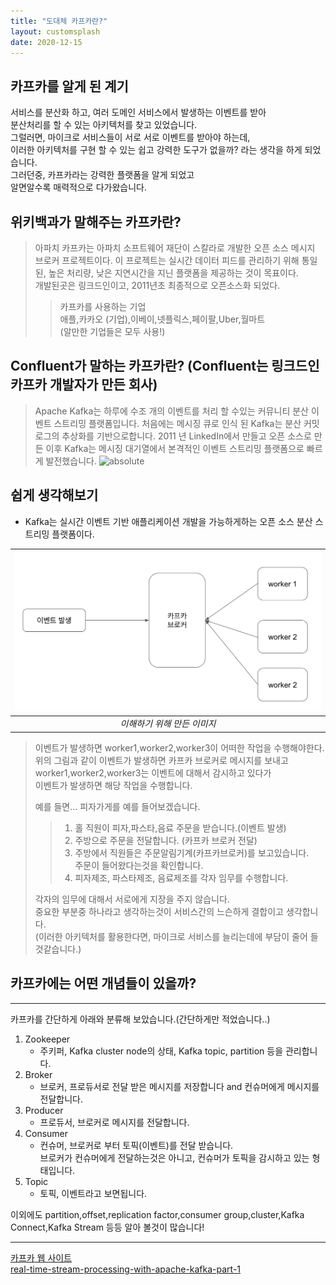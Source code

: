 ```yaml
---
title: "도대체 카프카란?"
layout: customsplash
date: 2020-12-15
---
```


## 카프카를 알게 된 계기

서비스를 분산화 하고, 여러 도메인 서비스에서 발생하는 이벤트를 받아  
분산처리를 할 수 있는 아키텍처를 찾고 있었습니다.  
그럴러면, 마이크로 서비스들이 서로 서로 이벤트를 받아야 하는데,  
이러한 아키텍처를 구현 할 수 있는 쉽고 강력한 도구가 없을까? 라는 생각을 하게 되었습니다.    
그러던중, 카프카라는 강력한 플랫폼을 알게 되었고  
알면알수록 매력적으로 다가왔습니다. 

## 위키백과가 말해주는 카프카란?

>아파치 카프카는 아파치 소프트웨어 재단이 스칼라로 개발한 오픈 소스 메시지 브로커 프로젝트이다. 이 프로젝트는 실시간 데이터 피드를 관리하기 위해 통일된, 높은 처리량, 낮은 지연시간을 지닌 플랫폼을 제공하는 것이 목표이다.  
>개발된곳은 링크드인이고, 2011년초 최종적으로 오픈소스화 되었다.   
>> 카프카를 사용하는 기업  
>> 애플,카카오 (기업),이베이,넷플릭스,페이팔,Uber,월마트  
>> (알만한 기업들은 모두 사용!)

## Confluent가 말하는 카프카란? (Confluent는 링크드인 카프카 개발자가 만든 회사)

>Apache Kafka는 하루에 수조 개의 이벤트를 처리 할 수있는 커뮤니티 분산 이벤트 스트리밍 플랫폼입니다. 처음에는 메시징 큐로 인식 된 Kafka는 분산 커밋 로그의 추상화를 기반으로합니다. 2011 년 LinkedIn에서 만들고 오픈 소스로 만든 이후 Kafka는 메시징 대기열에서 본격적인 이벤트 스트리밍 플랫폼으로 빠르게 발전했습니다.
><img data-action="zoom" src='{{ "assets/img/kafka-service.png"}}' alt='absolute'>


## 쉽게 생각해보기

- Kafka는 실시간 이벤트 기반 애플리케이션 개발을 가능하게하는 오픈 소스 분산 스트리밍 플랫폼이다.

| ![이해하기 위한 그림](/assets/img/01.png)|
|:--:|
| *이해하기 위해 만든 이미지* |

> 이벤트가 발생하면 worker1,worker2,worker3이 어떠한 작업을 수행해야한다.  
> 위의 그림과 같이 이벤트가 발생하면 카프카 브로커로 메시지를 보내고
> worker1,worker2,worker3는 이벤트에 대해서 감시하고 있다가   
> 이벤트가 발생하면 해당 작업을 수행합니다.
> 
> 예를 들면...
> 피자가게를 예를 들어보겠습니다.
>> 1. 홀 직원이 피자,파스타,음료 주문을 받습니다.(이벤트 발생)
>> 2. 주방으로 주문을 전달합니다. (카프카 브로커 전달)
>> 3. 주방에서 직원들은 주문알림기계(카프카브로커)를 보고있습니다.  
      주문이 들어왔다는것을 확인합니다.
>> 4. 피자제조, 파스타제조, 음료제조를 각자 임무를 수행합니다.
> 
>각자의 임무에 대해서 서로에게 지장을 주지 않습니다.  
>중요한 부분중 하나라고 생각하는것이 서비스간의 느슨하게 결합이고 생각합니다.  
>(이러한 아키텍처를 활용한다면, 마이크로 서비스를 늘리는데에 부담이 줄어 들것같습니다.)

## 카프카에는 어떤 개념들이 있을까?

-------------
카프카를 간단하게 아래와 분류해 보았습니다.(간단하게만 적었습니다..)
1. Zookeeper
   - 주키퍼, Kafka cluster node의 상태, Kafka topic, partition 등을 관리합니다.
1. Broker 
   - 브로커, 프로듀서로 전달 받은 메시지를 저장합니다 and 컨슈머에게 메시지를 전달합니다.
1. Producer
   - 프로듀서, 브로커로 메시지를 전달합니다.
1. Consumer
   - 컨슈머, 브로커로 부터 토픽(이벤트)를 전달 받습니다.   
     브로커가 컨슈머에게 전달하는것은 아니고, 컨슈머가 토픽을 감시하고 있는 형태입니다.
1. Topic
   - 토픽, 이벤트라고 보면됩니다.

이외에도 partition,offset,replication factor,consumer group,cluster,Kafka Connect,Kafka Stream 등등 알아 볼것이 많습니다!  


----------

[카프카 웹 사이트](http://kafka.apache.org/)  
[real-time-stream-processing-with-apache-kafka-part-1](https://dzone.com/articles/real-time-stream-processing-with-apache-kafka-part-1)

